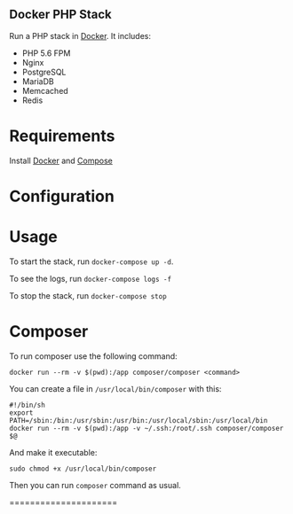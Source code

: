 Docker PHP Stack
----------------

Run a PHP stack in [Docker]. It includes:

- PHP 5.6 FPM
- Nginx
- PostgreSQL
- MariaDB
- Memcached
- Redis

Requirements
============
Install [Docker] and [Compose]

Configuration
=============

Usage
=====

To start the stack, run `docker-compose up -d`.

To see the logs, run `docker-compose logs -f`

To stop the stack, run `docker-compose stop`

Composer
========

To run composer use the following command:

```
docker run --rm -v $(pwd):/app composer/composer <command>
```

You can create a file in `/usr/local/bin/composer` with this:

```
#!/bin/sh
export PATH=/sbin:/bin:/usr/sbin:/usr/bin:/usr/local/sbin:/usr/local/bin
docker run --rm -v $(pwd):/app -v ~/.ssh:/root/.ssh composer/composer $@
```

And make it executable:

```
sudo chmod +x /usr/local/bin/composer
```

Then you can run `composer` command as usual.

=====================

[Docker]:                      https://www.docker.io/
[Compose]:                     http://docs.docker.com/compose/install/
